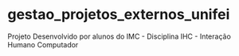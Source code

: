 # gestao_projetos_externos_unifei
Projeto Desenvolvido por alunos do IMC - Disciplina IHC - Interação Humano Computador
